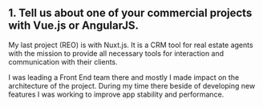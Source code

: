 ## 1. Tell us about one of your commercial projects with Vue.js or AngularJS.

My last project (REO) is with Nuxt.js. It is a CRM tool for real estate agents with the mission to provide all necessary tools for interaction and communication with their clients.

I was leading a Front End team there and mostly I made impact on the architecture of the project. During my time there beside of developing new features I was working to improve app stability and performance.

